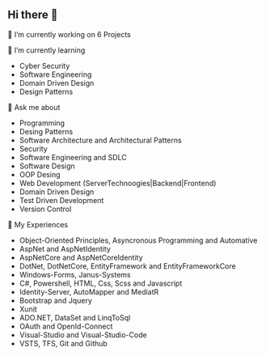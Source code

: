  ## Hi there 👋

🔭 I’m currently working on 6 Projects

 🌱 I’m currently learning
 - Cyber Security
 - Software Engineering
 - Domain Driven Design 
 - Design Patterns

 🤍 Ask me about
 - Programming 
 - Desing Patterns
 - Software Architecture and Architectural Patterns
 - Security
 - Software Engineering and SDLC
 - Software Design
 - OOP Desing
 - Web Development (ServerTechnoogies|Backend|Frontend)
 - Domain Driven Design
 - Test Driven Development
 - Version Control
 
 💠 My Experiences
 + Object-Oriented Principles, Asyncronous Programming and Automative
 + AspNet and AspNetIdentity
 + AspNetCore and AspNetCoreIdentity 
 + DotNet, DotNetCore, EntityFramework and EntityFrameworkCore
 + Windows-Forms, Janus-Systems
 + C#, Powershell, HTML, Css, Scss and Javascript
 + Identity-Server, AutoMapper and MediatR
 + Bootstrap and Jquery
 + Xunit
 + ADO.NET, DataSet and LinqToSql
 + OAuth and OpenId-Connect
 + Visual-Studio and Visual-Studio-Code
 + VSTS, TFS, Git and Github
